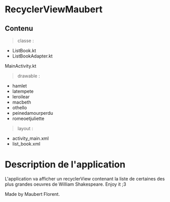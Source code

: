 # RecyclerViewMaubert
 
## Contenu

> classe :     
- ListBook.kt  
- ListBookAdapter.kt  
  
MainActivity.kt  
  
    
> drawable :    
- hamlet  
- latempete  
- leroilear  
- macbeth  
- othello  
- peinedamourperdu  
- romeoetjuliette  

  
> layout :    
- activity_main.xml  
- list_book.xml  
  
   
# Description de l'application  
  
L'application va afficher un recyclerView contenant la liste de certaines des plus grandes oeuvres de William Shakespeare. Enjoy it ;3

Made by Maubert Florent.
